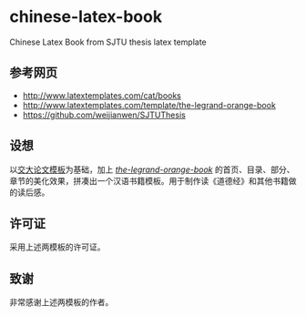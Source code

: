 # chinese-latex-book
Chinese Latex Book from SJTU thesis latex template

## 参考网页

+ http://www.latextemplates.com/cat/books
+ http://www.latextemplates.com/template/the-legrand-orange-book
+ https://github.com/weijianwen/SJTUThesis

## 设想

以[交大论文模板](https://github.com/weijianwen/SJTUThesis)为基础，加上 [*the-legrand-orange-book*](http://www.latextemplates.com/template/the-legrand-orange-book) 的首页、目录、部分、章节的美化效果，拼凑出一个汉语书籍模板。用于制作读《道德经》和其他书籍做的读后感。

## 许可证

采用上述两模板的许可证。

## 致谢

非常感谢上述两模板的作者。
